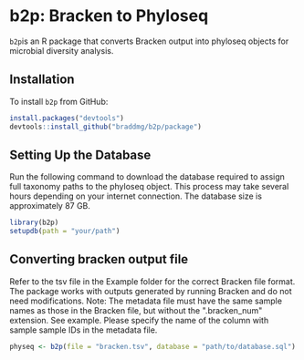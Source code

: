 # b2p: Bracken to Phyloseq

`b2p`is an R package that converts Bracken output into phyloseq objects for microbial diversity analysis.

## Installation

To install `b2p` from GitHub:

```R
install.packages("devtools")
devtools::install_github("braddmg/b2p/package")
```
## Setting Up the Database
Run the following command to download the database required to assign full taxonomy paths to the phyloseq object. This process may take several hours depending on your internet connection. The database size is approximately 87 GB.
```R
library(b2p)
setupdb(path = "your/path")
```
## Converting bracken output file

Refer to the tsv file in the Example folder for the correct Bracken file format. The package works with outputs generated by running Bracken and do not need modifications.
Note: The metadata file must have the same sample names as those in the Bracken file, but without the ".bracken_num" extension. See example.
Please specify the name of the column with sample sample IDs in the metadata file. 
```R
physeq <- b2p(file = "bracken.tsv", database = "path/to/database.sql")
```


